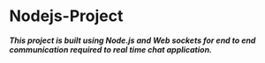 # Nodejs-Project

***This project is built using Node.js and Web sockets for end to end 
communication required to real time chat application.***

